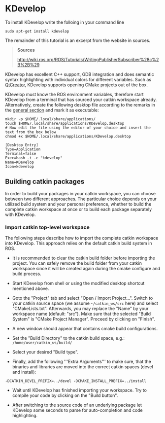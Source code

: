 # KDevelop

To install KDevelop write the folloing in your command line
```
sudo apt-get install kdevelop
```

The remainder of this tutorial is an excerpt from the website in sources.

> **Sources**
>
> http://wiki.ros.org/ROS/Tutorials/WritingPublisherSubscriber%28c%2B%2B%29

KDevelop has excellent C++ support, GDB integration and does semantic syntax highlighting with individual colors for different variables. Such as [QtCreator](http://wiki.ros.org/IDEs#QtCreator), KDevelop supports opening CMake projects out of the box.

KDevelop must know the ROS environment variables, therefore start KDevelop from a terminal that has sourced your catkin workspace already.
Alternatively, create the following desktop file according to the remarks in the [general section](http://wiki.ros.org/IDEs#Reusing_your_shell.27s_environment) and mark it as executable:
```
mkdir -p $HOME/.local/share/applications/
touch $HOME/.local/share/applications/KDevelop.desktop
# Now edit the file using the editor of your choice and insert the text from the box below
chmod +x $HOME/.local/share/applications/KDevelop.desktop
```

```
[Desktop Entry]
Type=Application
Terminal=false
Exec=bash -i -c "kdevelop"
Name=KDevelop
Icon=kdevelop
```

## Building catkin packages

In order to build your packages in your catkin workspace, you can choose between two different approaches. The particular choice depends on your utilized build system
and your personal preference, whether to build the complete catkin workspace at once or
to build each package separately with KDevelop.

### Import catkin top-level workspace

The following steps describe how to import the complete catkin workspace into KDevelop.
This approach relies on the default catkin build system in ROS.

 * It is recommended to clear the catkin build folder before importing the project. You can safely remove the build folder from your catkin workspace since it will be created again during the cmake configure and build process.

 * Start KDevelop from shell or using the modified desktop shortcut mentioned above.
 * Goto the "Project" tab and select "Open / Import Project...". Switch to your catkin source space (we assume `~/catkin_ws/src` here) and select "CMakeLists.txt". Afterwards, you may replace the "Name" by your workspace name (default: "src"). Make sure that the selected "Build System" is "CMake Project Manager". Proceed by clicking on "Finish".

 * A new window should appear that contains cmake build configurations.
 * Set the "Build Directory" to the catkin build space, e.g.: ```/home/user/catkin_ws/build/```

 * Select your desired "Build type".
 * Finally, add the following '''Extra Arguments''' to make sure, that the binaries and libraries are moved into the correct catkin spaces (devel and install):

 ```-DCATKIN_DEVEL_PREFIX=../devel -DCMAKE_INSTALL_PREFIX=../install```

 * Wait until KDevelop has finished importing your workspace. Try to compile your code by clicking on the "Build button".

 * After switching to the source code of an underlying package let KDevelop some seconds to parse for auto-completion and code highlighting.
